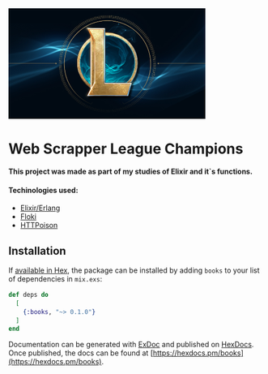 <img src="https://github.com/caiovini980/Web-Scrapper-League-Characters/blob/master/League%20icon.png">

# Web Scrapper League Champions

**This project was made as part of my studies of Elixir and it`s functions.**

#### Techinologies used:
- [Elixir/Erlang](https://elixir-lang.org/)
- [Floki](https://hexdocs.pm/floki/Floki.html)
- [HTTPoison](https://hexdocs.pm/httpoison/HTTPoison.html)

## Installation

If [available in Hex](https://hex.pm/docs/publish), the package can be installed
by adding `books` to your list of dependencies in `mix.exs`:

```elixir
def deps do
  [
    {:books, "~> 0.1.0"}
  ]
end
```

Documentation can be generated with [ExDoc](https://github.com/elixir-lang/ex_doc)
and published on [HexDocs](https://hexdocs.pm). Once published, the docs can
be found at [https://hexdocs.pm/books](https://hexdocs.pm/books).

